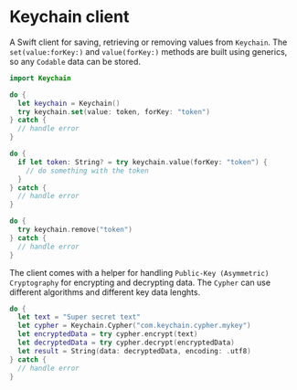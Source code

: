 # Keychain client

A Swift client for saving, retrieving or removing values from `Keychain`. The `set(value:forKey:)` and `value(forKey:)` methods are built using generics, so any `Codable` data can be stored.
                            
```swift
import Keychain

do {
  let keychain = Keychain()
  try keychain.set(value: token, forKey: "token")
} catch {
  // handle error
}
```

```swift
do {
  if let token: String? = try keychain.value(forKey: "token") {
    // do something with the token
  }
} catch {
  // handle error
}
```

```swift
do {
  try keychain.remove("token")
} catch {
  // handle error
}
```

The client comes with a helper for handling `Public-Key (Asymmetric) Cryptography` for encrypting and decrypting data. The `Cypher` can use different algorithms and different key data lenghts.

```swift
do {
  let text = "Super secret text"
  let cypher = Keychain.Cypher("com.keychain.cypher.mykey")
  let encryptedData = try cypher.encrypt(text)
  let decryptedData = try cypher.decrypt(encryptedData)
  let result = String(data: decryptedData, encoding: .utf8)
} catch {
  // handle error
}
```
